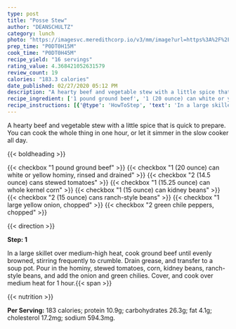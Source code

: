 ```yaml
---
type: post
title: "Posse Stew"
author: "DEANSCHULTZ"
category: lunch
photo: "https://imagesvc.meredithcorp.io/v3/mm/image?url=https%3A%2F%2Fimages.media-allrecipes.com%2Fuserphotos%2F4421298.jpg"
prep_time: "P0DT0H15M"
cook_time: "P0DT0H45M"
recipe_yield: "16 servings"
rating_value: 4.368421052631579
review_count: 19
calories: "183.3 calories"
date_published: 02/27/2020 05:12 PM
description: "A hearty beef and vegetable stew with a little spice that is quick to prepare. You can cook the whole thing in one hour, or let it simmer in the slow cooker all day."
recipe_ingredient: ['1 pound ground beef', '1 (20 ounce) can white or yellow hominy, rinsed and drained', '2 (14.5 ounce) cans stewed tomatoes', '1 (15.25 ounce) can whole kernel corn', '1 (15 ounce) can kidney beans', '2 (15 ounce) cans ranch-style beans', '1 large yellow onion, chopped', '2 green chile peppers, chopped']
recipe_instructions: [{'@type': 'HowToStep', 'text': 'In a large skillet over medium-high heat, cook ground beef until evenly browned, stirring frequently to crumble. Drain grease, and transfer to a soup pot. Pour in the hominy, stewed tomatoes, corn, kidney beans, ranch-style beans, and add the onion and green chilies. Cover, and cook over medium heat for 1 hour.\n'}]
---
```


A hearty beef and vegetable stew with a little spice that is quick to prepare. You can cook the whole thing in one hour, or let it simmer in the slow cooker all day. 

{{< boldheading >}}

{{< checkbox "1 pound ground beef" >}}
{{< checkbox "1 (20 ounce) can white or yellow hominy, rinsed and drained" >}}
{{< checkbox "2 (14.5 ounce) cans stewed tomatoes" >}}
{{< checkbox "1 (15.25 ounce) can whole kernel corn" >}}
{{< checkbox "1 (15 ounce) can kidney beans" >}}
{{< checkbox "2 (15 ounce) cans ranch-style beans" >}}
{{< checkbox "1 large yellow onion, chopped" >}}
{{< checkbox "2  green chile peppers, chopped" >}}


{{< direction >}}

**Step: 1**

In a large skillet over medium-high heat, cook ground beef until evenly browned, stirring frequently to crumble. Drain grease, and transfer to a soup pot. Pour in the hominy, stewed tomatoes, corn, kidney beans, ranch-style beans, and add the onion and green chilies. Cover, and cook over medium heat for 1 hour.{{< span >}}

{{< nutrition >}}

**Per Serving:** 183 calories; protein 10.9g; carbohydrates 26.3g; fat 4.1g; cholesterol 17.2mg; sodium 594.3mg.